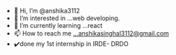 - 👋 Hi, I’m @anshika3112
- 👀 I’m interested in ...web developing.
- 🌱 I’m currently learning ...react
- 📫 How to reach me ...anshikasinghal3112@gmail.com
- ✔️done my 1st internship in IRDE- DRDO
<!---
anshika3112/anshika3112 is a ✨ special ✨ repository because its `README.md` (this file) appears on your GitHub profile.
You can click the Preview link to take a look at your changes.
--->
